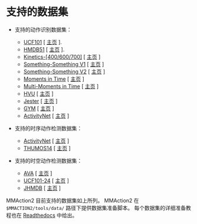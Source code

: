 # 支持的数据集

- 支持的动作识别数据集：
  - [UCF101](/tools/data/ucf101/README_zh-CN.md) \[ [主页](https://www.crcv.ucf.edu/research/data-sets/ucf101/) \].
  - [HMDB51](/tools/data/hmdb51/README_zh-CN.md) \[ [主页](https://serre-lab.clps.brown.edu/resource/hmdb-a-large-human-motion-database/) \].
  - [Kinetics-[400/600/700]](/tools/data/kinetics/README_zh-CN.md) \[ [主页](https://deepmind.com/research/open-source/kinetics) \]
  - [Something-Something V1](/tools/data/sthv1/README_zh-CN.md) \[ [主页](https://20bn.com/datasets/something-something/v1) \]
  - [Something-Something V2](/tools/data/sthv2/README_zh-CN.md) \[ [主页](https://20bn.com/datasets/something-something) \]
  - [Moments in Time](/tools/data/mit/README_zh-CN.md) \[ [主页](http://moments.csail.mit.edu/) \]
  - [Multi-Moments in Time](/tools/data/mmit/README_zh-CN.md) \[ [主页](http://moments.csail.mit.edu/challenge_iccv_2019.html) \]
  - [HVU](/tools/data/hvu/README_zh-CN.md) \[ [主页](https://github.com/holistic-video-understanding/HVU-Dataset) \]
  - [Jester](/tools/data/jester/README_zh-CN.md) \[ [主页](https://20bn.com/datasets/jester/v1) \]
  - [GYM](/tools/data/gym/README_zh-CN.md) \[ [主页](https://sdolivia.github.io/FineGym/) \]
  - [ActivityNet](/tools/data/activitynet/README_zh-CN.md) \[ [主页](http://activity-net.org/) \]

- 支持的时序动作检测数据集：
  - [ActivityNet](/tools/data/activitynet/README_zh-CN.md) \[ [主页](http://activity-net.org/) \]
  - [THUMOS14](/tools/data/thumos14/README_zh-CN.md) \[ [主页](https://www.crcv.ucf.edu/THUMOS14/download.html) \]

- 支持的时空动作检测数据集：
  - [AVA](/tools/data/ava/README_zh-CN.md) \[ [主页](https://research.google.com/ava/index.html) \]
  - [UCF101-24](/tools/data/ucf101_24/README_zh-CN.md) \[ [主页](http://www.thumos.info/download.html) \]
  - [JHMDB](/tools/data/jhmdb/README_zh-CN.md) \[ [主页](http://jhmdb.is.tue.mpg.de/) \]

MMAction2 目前支持的数据集如上所列。
MMAction2 在 `$MMACTION2/tools/data/` 路径下提供数据集准备脚本。
每个数据集的详细准备教程也在 [Readthedocs](https://mmaction2.readthedocs.io/zh_CN/latest/supported_datasets.html) 中给出。
